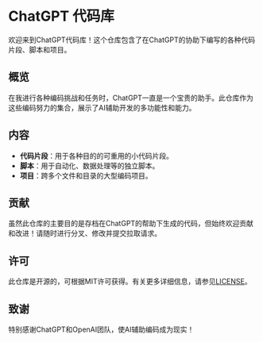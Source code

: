 # ChatGPT 代码库

欢迎来到ChatGPT代码库！这个仓库包含了在ChatGPT的协助下编写的各种代码片段、脚本和项目。

## 概览

在我进行各种编码挑战和任务时，ChatGPT一直是一个宝贵的助手。此仓库作为这些编码努力的集合，展示了AI辅助开发的多功能性和能力。

## 内容

- **代码片段**：用于各种目的的可重用的小代码片段。
- **脚本**：用于自动化、数据处理等的独立脚本。
- **项目**：跨多个文件和目录的大型编码项目。

## 贡献

虽然此仓库的主要目的是存档在ChatGPT的帮助下生成的代码，但始终欢迎贡献和改进！请随时进行分叉、修改并提交拉取请求。

## 许可

此仓库是开源的，可根据MIT许可获得。有关更多详细信息，请参见[LICENSE](LICENSE)。

## 致谢

特别感谢ChatGPT和OpenAI团队，使AI辅助编码成为现实！

